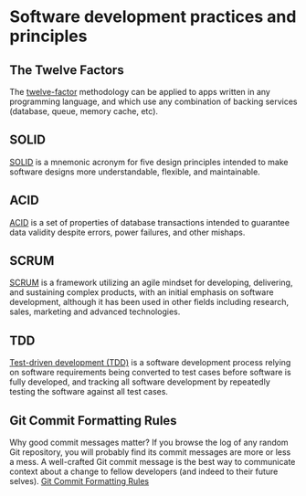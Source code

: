 # Software development practices and principles

## The Twelve Factors

The [twelve-factor](resources/docs/12factor.md) methodology can be applied to apps written in any programming language, and which use any combination of backing services (database, queue, memory cache, etc).

## SOLID

[SOLID](resources/docs/SOLID.md) is a mnemonic acronym for five design principles intended to make software designs more understandable, flexible, and maintainable.

## ACID

[ACID](resources/docs/ACID.md) is a set of properties of database transactions intended to guarantee data validity despite errors, power failures, and other mishaps.

## SCRUM

[SCRUM](resources/docs/SCRUM.md) is a framework utilizing an agile mindset for developing, delivering, and sustaining complex products, with an initial emphasis on software development, although it has been used in other fields including research, sales, marketing and advanced technologies.

## TDD

[Test-driven development (TDD)](resources/docs/TDD.md) is a software development process relying on software requirements being converted to test cases before software is fully developed, and tracking all software development by repeatedly testing the software against all test cases.

## Git Commit Formatting Rules

Why good commit messages matter? If you browse the log of any random Git repository, you will probably find its commit messages are more or less a mess. A well-crafted Git commit message is the best way to communicate context about a change to fellow developers (and indeed to their future selves). [Git Commit Formatting Rules](resources/docs/commit.md)
